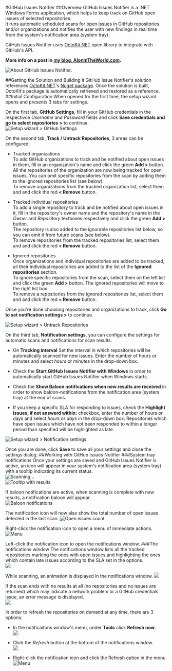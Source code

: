 #GitHub Issues Notifier
##Overview
GitHub Issues Notifier is a .NET Windows Forms application, which helps to keep track on GitHub open issues of selected repositories.  
It runs automatic scheduled scans for open issues in GitHub repositories and/or organizations and notifies the user with new findings in real time from the system's notification area (system tray).    

GitHub Issues Notifier uses [OctoKit.NET](https://github.com/octokit/octokit.net) open library to integrate with GitHub's API.

**More info on a post in <a href="http://www.alonintheworld.com/2014/06/project-keeping-track-of-your-github.html" target="_blank">my blog, AlonInTheWorld.com</a>.**   

![About GitHub Issues Notifier](https://raw.githubusercontent.com/alonrotem/GithubIssuesNotifier/master/Screenshots/AboutDialog.png).

##Getting the Solution and Building it
GitHub Issue Notifier's solution references <a href="https://github.com/octokit/octokit.net" target="_blank">OctoKit.NET</a>'s <a href="http://www.nuget.org/packages/Octokit/" target="_blank">Nuget package</a>. Once the solution is built, OctoKit's package is automatically retrieved and restored as a reference.
##Initial Configuration
When opened for the first time, the setup wizard opens and presents 3 tabs for settings.

 On the first tab, **GitHub Settings**, fill in your GitHub credentials in the respectivce *Username* and *Password* fields and click **Save credentials and go to select repositories >** to continue.   
![Setup wizard > GitHub Settings](https://raw.githubusercontent.com/alonrotem/GithubIssuesNotifier/master/Screenshots/Settings_GithubSettings.png)
 
On the second tab, **Track / Untrack Repositories**, 3 areas can be configured: 

 - Tracked organizations   
To add GitHub organizations to track and be notified about open issues in them, fill in an organization's name and click the green **Add >** button.  
All the repositories of the organization are now being tracked for open issues. You can omit specific repositories from the scan by adding them to the ignored repositories list (see below).    
To remove organizations from the tracked organization list, select them and and click the red **< Remove** button. 

 - Tracked individual repositories    
To add a single repository to track and be notified about open issues in it, fill in the repository's owner name and the repository's name in the *Owner* and *Repository* textboxes respectively and click the green **Add >** button.  
The repository is also added to the ignorable repositories list below, so you can omit it from future scans (see below).    
To remove repositories from the tracked repositories list, select them and and click the red **< Remove** button. 

 - Ignored repositories    
Once organizations and individual repositories are added to be tracked, all their individual repositories are added to the list of the **Ignored repositories** section.  
To ignore specific repositories from the scan, select them on the left list and click the green **Add >** button. The ignored repositories will move to the right list box.   
To remove a repositories from the ignored repositories list, select them and and click the red **< Remove** button. 

Once you're done choosing repositories and organizations to track, click **Go to set notification settings >** to continue.

![Setup wizard > Untrack Repositories](https://raw.githubusercontent.com/alonrotem/GithubIssuesNotifier/master/Screenshots/Settings_Track_Untrack.png)

On the third tab, **Notification settings**, you can configure the settings for automatic scans and notifications for scan results.

  - On **Tracking interval** Set the interval in which repositories will be automatically scanned for new issues. Enter the number of hours or minutes and select *hours* or *minutes* in the drop-down box.

  - Check the **Start GitHub Issues Notifier with Windows** in order to automatically start GitHub Issues Notifier when Windows starts.

  - Check the **Show Baloon notifications when new results are received** in order to show baloon-notifications from the notification area (system tray) at the end of scans.

  - If you keep a specific SLA for responding to issues, check the **Highlight issues, if not answerd within:** checkbox, enter the number of hours or days and select *hours* or *days* in the drop-down box. Repositories which have open issues which have not been responded to within a longer period than specified will be highlighted as late.
  
![Setup wizard > Notification settings](https://raw.githubusercontent.com/alonrotem/GithubIssuesNotifier/master/Screenshots/Settings_Nofitications.png)

Once you are done, click **Save** to save all your settings and close the settings dialog.
##Working with GitHub Issues Notifier
###System tray notifications
Once your settings are saved and GitHub Issues Notifier is active, an icon will appear in your system's notification area (system tray) with a tooltip indicating its current status.   
![Scanning...](https://raw.githubusercontent.com/alonrotem/GithubIssuesNotifier/master/Screenshots/Systray_Scanning.png)   
![Tooltip with results](https://raw.githubusercontent.com/alonrotem/GithubIssuesNotifier/master/Screenshots/Systray_TooltipFull.png)

If baloon notifications are active, when scanning is complete with new results, a notification baloon will appear.   
![Baloon notifications](https://raw.githubusercontent.com/alonrotem/GithubIssuesNotifier/master/Screenshots/Systray_Baloon.png)

The notification icon will now also show the total number of open issues detected in the last scan.
![Open issues count](https://raw.githubusercontent.com/alonrotem/GithubIssuesNotifier/master/Screenshots/Systray_Results.png)

Right-click the notification icon to open a menu of immediate actions.
![Menu](https://raw.githubusercontent.com/alonrotem/GithubIssuesNotifier/master/Screenshots/Systray_Menu.png)

Left-click  the notification icon to open the notifications window.
###The notifications window
The notifications window lists all the tracked repositories marking the ones with open issues and highlighting the ones which contain late issues according to the SLA set in the options.   
![](https://raw.githubusercontent.com/alonrotem/GithubIssuesNotifier/master/Screenshots/NotifierWin_Results.png)

While scanning, an animation is displayed in the notifications window.
![](https://raw.githubusercontent.com/alonrotem/GithubIssuesNotifier/master/Screenshots/NotifierWin_Scanning.png)

If the scan ends with no results at all (no repositories and no issues are returned) which may indicate a network problem or a GitHub credentials issue, an error message is displayed.   
![](https://raw.githubusercontent.com/alonrotem/GithubIssuesNotifier/master/Screenshots/NotifierWin_NoResults.png)

In order to refresh the repositories on demand at any time, there are 3 options:

 - In the notificaitons window's menu, under **Tools** click **Refresh now**.   
 ![](https://raw.githubusercontent.com/alonrotem/GithubIssuesNotifier/master/Screenshots/NotifierWin_Menu.png)

 - Click the *Refresh* button at the bottom of the notifications window.   
 ![](https://raw.githubusercontent.com/alonrotem/GithubIssuesNotifier/master/Screenshots/NotifierWin_RefreshButton.png)

 - Right-click the notification icon and click the Refresh option in the menu.
![Menu](https://raw.githubusercontent.com/alonrotem/GithubIssuesNotifier/master/Screenshots/Systray_Menu.png)
